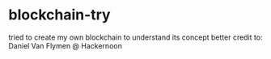 # blockchain-try
tried to create my own blockchain to understand its concept better 
credit to: Daniel Van Flymen @ Hackernoon 
